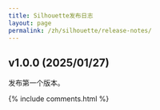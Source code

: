 ```yaml
---
title: Silhouette发布日志 
layout: page
permalink: /zh/silhouette/release-notes/
---
```


## v1.0.0 (2025/01/27)

发布第一个版本。

{% include comments.html %}

